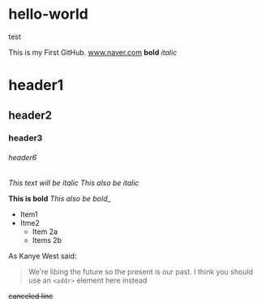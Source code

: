 # hello-world
test

This is my First GitHub. 
www.naver.com
**bold**
*italic*

# header1
## header2
### header3
###### header6

*This text will be italic*
_This also be italic_

**This is bold**
_This also be bold__

* Item1
* Itme2
  * Item 2a
  * Items 2b

As Kanye West said:
> We're libing the future so
> the present is our past.
I think you should use an
`<addr>` element here instead
 
~~canceled line~~
